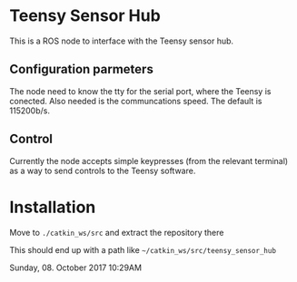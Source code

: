 # Teensy Sensor Hub #
This is a ROS node to interface with the Teensy sensor hub.

## Configuration parmeters

The node need to know the tty for the serial port, where the Teensy is conected.
Also needed is the communcations speed. The default is 115200b/s.

## Control
Currently the node accepts simple keypresses (from the relevant terminal) as a way to send controls to the Teensy software.

# Installation
Move to `./catkin_ws/src` and extract the repository there

This should end up with a path like `~/catkin_ws/src/teensy_sensor_hub`

Sunday, 08. October 2017 10:29AM

